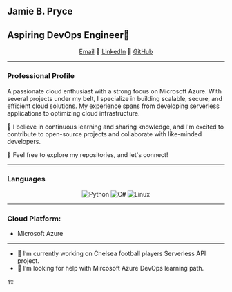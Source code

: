 ## Jamie B. Pryce
## Aspiring DevOps Engineer🚀

<p align="center">
  <a href="https://jamie_pryce@hotmail.com">Email</a> 📩
  <a href="https://www.linkedin.com/in/jamie-pryce/">LinkedIn</a> 🔗
  <a href="https://github.com/Pusha876">GitHub</a>
</p>

---

### Professional Profile

A passionate cloud enthusiast with a strong focus on Microsoft Azure. With several projects under my belt, I specialize in building scalable, secure, and efficient cloud solutions. My experience spans from developing serverless applications to optimizing cloud infrastructure.

🌟 I believe in continuous learning and sharing knowledge, and I'm excited to contribute to open-source projects and collaborate with like-minded developers.

🔗 Feel free to explore my repositories, and let's connect!

---

### Languages
<p align="center">
  <img src="https://img.icons8.com/color/48/000000/python.png" alt="Python"/>
  <img src="https://img.icons8.com/color/48/000000/c-sharp-logo.png" alt="C#"/>
  <img src="https://img.icons8.com/color/48/000000/linux.png" alt="Linux"/>
</p>

---

### Cloud Platform:

- Microsoft Azure
---

- 🔭 I’m currently working on Chelsea football players Serverless API project.
- 🤔 I’m looking for help with Mircosoft Azure DevOps learning path.

🏗

